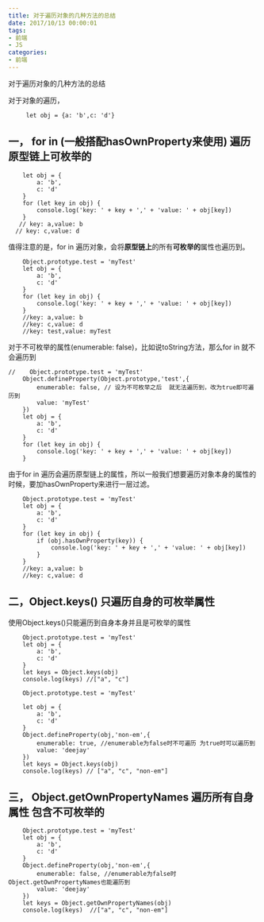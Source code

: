 ```yaml
---
title: 对于遍历对象的几种方法的总结
date: 2017/10/13 00:00:01
tags: 
- 前端
- JS
categories: 
- 前端
---
```

对于遍历对象的几种方法的总结
<!--more-->

对于对象的遍历，
```
     let obj = {a: 'b',c: 'd'}
```


## 一， for in  (一般搭配hasOwnProperty来使用) 遍历原型链上可枚举的
```
    let obj = {
        a: 'b',
        c: 'd'
    }
    for (let key in obj) {
        console.log('key: ' + key + ',' + 'value: ' + obj[key])
    }
   // key: a,value: b
  // key: c,value: d
```
值得注意的是，for in 遍历对象，会将**原型链上**的所有**可枚举的**属性也遍历到。
```
    Object.prototype.test = 'myTest'
    let obj = {
        a: 'b',
        c: 'd'
    }
    for (let key in obj) {
        console.log('key: ' + key + ',' + 'value: ' + obj[key])
    }
    //key: a,value: b
    //key: c,value: d
    //key: test,value: myTest
```
对于不可枚举的属性(enumerable: false)，比如说toString方法，那么for in 就不会遍历到
```
//    Object.prototype.test = 'myTest'
    Object.defineProperty(Object.prototype,'test',{
        enumerable: false, // 设为不可枚举之后  就无法遍历到，改为true即可遍历到
        value: 'myTest'
    })
    let obj = {
        a: 'b',
        c: 'd'
    }
    for (let key in obj) {
        console.log('key: ' + key + ',' + 'value: ' + obj[key])
    }
```
由于for in 遍历会遍历原型链上的属性，所以一般我们想要遍历对象本身的属性的时候，要加hasOwnProperty来进行一层过滤。
```
    Object.prototype.test = 'myTest'
    let obj = {
        a: 'b',
        c: 'd'
    }
    for (let key in obj) {
        if (obj.hasOwnProperty(key)) {
            console.log('key: ' + key + ',' + 'value: ' + obj[key])
        }
    }
    //key: a,value: b
    //key: c,value: d
```

## 二，Object.keys()  只遍历自身的可枚举属性

使用Object.keys()只能遍历到自身本身并且是可枚举的属性

```
    Object.prototype.test = 'myTest'
    let obj = {
        a: 'b',
        c: 'd'
    }
    let keys = Object.keys(obj)
    console.log(keys) //["a", "c"]
```
```
    Object.prototype.test = 'myTest'

    let obj = {
        a: 'b',
        c: 'd'
    }
    Object.defineProperty(obj,'non-em',{
        enumerable: true, //enumerable为false时不可遍历 为true时可以遍历到
        value: 'deejay'
    })
    let keys = Object.keys(obj)
    console.log(keys) // ["a", "c", "non-em"]
```

## 三， Object.getOwnPropertyNames  遍历所有自身属性  包含不可枚举的
```
    Object.prototype.test = 'myTest'
    let obj = {
        a: 'b',
        c: 'd'
    }
    Object.defineProperty(obj,'non-em',{
        enumerable: false, //enumerable为false时Object.getOwnPropertyNames也能遍历到
        value: 'deejay'
    })
    let keys = Object.getOwnPropertyNames(obj)
    console.log(keys)  //["a", "c", "non-em"]
```
